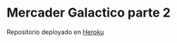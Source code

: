 # Mercader Galactico parte 2

Repositorio deployado en [Heroku](https://mercader-galactico.herokuapp.com/)
